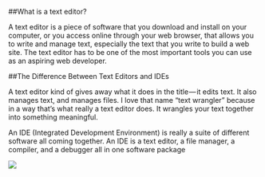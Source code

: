 ##What is a text editor?

A text editor is a piece of software that you download and install on your computer, or you access online through your web browser, that allows you to write and manage text, especially the text that you write to build a web site. The text editor has to be one of the most important tools you can use as an aspiring web developer.


##The Difference Between Text Editors and IDEs

A text editor kind of gives away what it does in the title — it edits text. It also manages text, and manages files. I love that name “text wrangler” because in a way that’s what really a text editor does. It wrangles your text together into something meaningful.

An IDE (Integrated Development Environment) is really a suite of different software all coming together. An IDE is a text editor, a file manager, a compiler, and a debugger all in one software package
 
 ![](https://encrypted-tbn0.gstatic.com/images?q=tbn%3AANd9GcQu-CueKG5pFMO89gx_OIgSTFdLQMHreNuV-kT9oXCwQ_fOdP1_)
